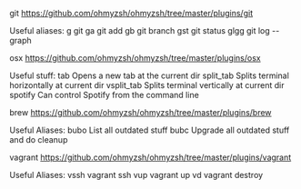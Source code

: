 git	https://github.com/ohmyzsh/ohmyzsh/tree/master/plugins/git

Useful aliases:
g	git
ga	git add
gb	git branch
gst	git status
glgg	git log --graph

osx	https://github.com/ohmyzsh/ohmyzsh/tree/master/plugins/osx

Useful stuff:
tab		Opens a new tab at the current dir
split_tab	Splits terminal horizontally at current dir
vsplit_tab	Splits terminal vertically at current dir
spotify		Can control Spotify from the command line

brew	https://github.com/ohmyzsh/ohmyzsh/tree/master/plugins/brew

Useful Aliases:
bubo	List all outdated stuff
bubc	Upgrade all outdated stuff and do cleanup

vagrant	https://github.com/ohmyzsh/ohmyzsh/tree/master/plugins/vagrant

Useful Aliases:
vssh	vagrant ssh
vup	vagrant up
vd	vagrant destroy
